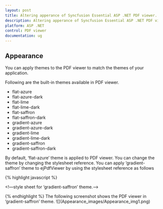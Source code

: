 ```yaml
---
layout: post
title: Altering apperance of Syncfusion Essential ASP .NET PDF viewer.
description: Altering apperance of Syncfusion Essential ASP .NET PDF viewer.
platform: ASP .NET
control: PDF viewer
documentation: ug
---
```


## Appearance

You can apply themes to the PDF viewer to match the themes of your application.

Following are the built-in themes available in PDF viewer.

* flat-azure
* flat-azure-dark
* flat-lime
* flat-lime-dark
* flat-saffron
* flat-saffron-dark
* gradient-azure
* gradient-azure-dark
* gradient-lime
* gradient-lime-dark
* gradient-saffron
* gradient-saffron-dark

By default, ‘flat-azure’ theme is applied to PDF viewer. You can change the theme by changing the stylesheet reference. You can apply ‘gradient-saffron’ theme to ejPdfViewer by using the stylesheet reference as follows

{% highlight javascript %}
<script src="assets/external/jquery-1.11.3.min.js" type="text/javascript"></script>
<script src="assets/external/jquery.easing.1.3.min.js" type="text/javascript"></script>
<script src="assets/scripts/web/ej.web.all.min.js" type="text/javascript"></script>
<!—style sheet for ‘gradient-saffron’ theme.-->
<link href="assets/css/web/gradient-saffron/ej.widgets.all.min.css" rel="stylesheet" type="text/css" />
{% endhighlight %}
The following screenshot shows the PDF viewer in ‘gradient-saffron’ theme.
![](Appearance_images/Appearance_img1.png)


